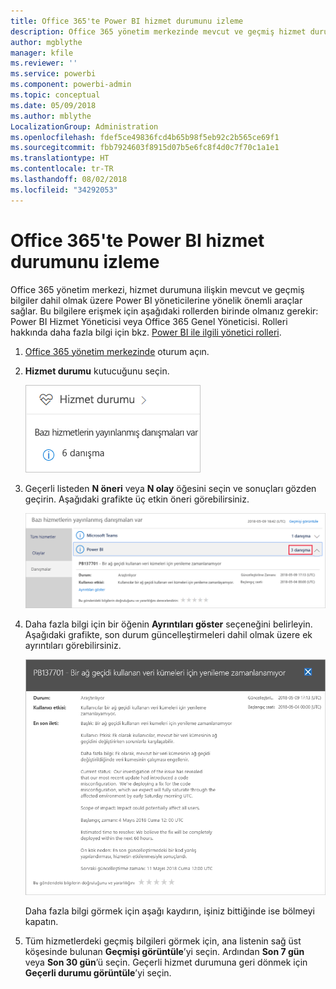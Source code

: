```yaml
---
title: Office 365'te Power BI hizmet durumunu izleme
description: Office 365 yönetim merkezinde mevcut ve geçmiş hizmet durumunu görüntüleme hakkında bilgi edinin.
author: mgblythe
manager: kfile
ms.reviewer: ''
ms.service: powerbi
ms.component: powerbi-admin
ms.topic: conceptual
ms.date: 05/09/2018
ms.author: mblythe
LocalizationGroup: Administration
ms.openlocfilehash: fdef5ce49836fcd4b65b98f5eb92c2b565ce69f1
ms.sourcegitcommit: fbb7924603f8915d07b5e6fc8f4d0c7f70c1a1e1
ms.translationtype: HT
ms.contentlocale: tr-TR
ms.lasthandoff: 08/02/2018
ms.locfileid: "34292053"
---
```

# <a name="track-power-bi-service-health-in-office-365"></a>Office 365'te Power BI hizmet durumunu izleme

Office 365 yönetim merkezi, hizmet durumuna ilişkin mevcut ve geçmiş bilgiler dahil olmak üzere Power BI yöneticilerine yönelik önemli araçlar sağlar. Bu bilgilere erişmek için aşağıdaki rollerden birinde olmanız gerekir: Power BI Hizmet Yöneticisi veya Office 365 Genel Yöneticisi. Rolleri hakkında daha fazla bilgi için bkz. [Power BI ile ilgili yönetici rolleri](service-admin-administering-power-bi-in-your-organization.md#administrator-roles-related-to-power-bi).


1. [Office 365 yönetim merkezinde](https://portal.office.com/adminportal) oturum açın.

2. **Hizmet durumu** kutucuğunu seçin.

    ![Hizmet durumu kutucuğu](media/service-admin-health/service-health-tile.png)

3. Geçerli listeden **N öneri** veya **N olay** öğesini seçin ve sonuçları gözden geçirin. Aşağıdaki grafikte üç etkin öneri görebilirsiniz.

    ![Etkin öneriler](media/service-admin-health/active-advisories.png)

4. Daha fazla bilgi için bir öğenin **Ayrıntıları göster** seçeneğini belirleyin. Aşağıdaki grafikte, son durum güncelleştirmeleri dahil olmak üzere ek ayrıntıları görebilirsiniz.

    ![Öneri ayrıntıları](media/service-admin-health/advisory-details.png)

    Daha fazla bilgi görmek için aşağı kaydırın, işiniz bittiğinde ise bölmeyi kapatın.

5. Tüm hizmetlerdeki geçmiş bilgileri görmek için, ana listenin sağ üst köşesinde bulunan **Geçmişi görüntüle**’yi seçin. Ardından **Son 7 gün** veya **Son 30 gün**’ü seçin. Geçerli hizmet durumuna geri dönmek için **Geçerli durumu görüntüle**’yi seçin.